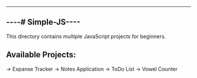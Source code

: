 -------------------
----# Simple-JS----
-------------------

This directory contains multiple JavaScript projects for beginners.

Available Projects:
-------------------
-> Expanse Tracker
-> Notes Application
-> ToDo List
-> Vowel Counter
